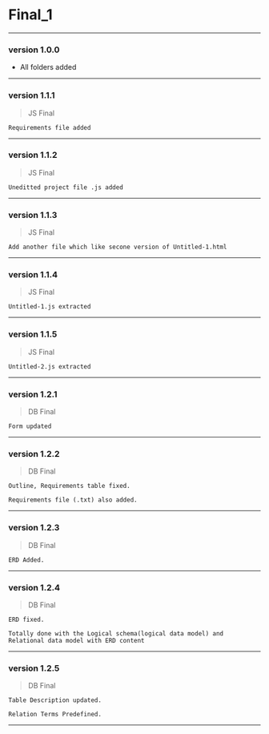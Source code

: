 # Final_1

------------------------------
### version 1.0.0

* All folders added

------------------------------
### version 1.1.1

> JS Final

	Requirements file added

------------------------------
### version 1.1.2

> JS Final
	
	Uneditted project file .js added

------------------------------
### version 1.1.3


> JS Final
	
	Add another file which like secone version of Untitled-1.html

------------------------------
### version 1.1.4

> JS Final
	
	Untitled-1.js extracted

------------------------------
### version 1.1.5

> JS Final
	
	Untitled-2.js extracted

------------------------------
### version 1.2.1

> DB Final
	
	Form updated

------------------------------
### version 1.2.2

> DB Final

	Outline, Requirements table fixed.
	
	Requirements file (.txt) also added.

------------------------------
### version 1.2.3

> DB Final
	
	ERD Added.

------------------------------
### version 1.2.4

> DB Final

	ERD fixed.
	
	Totally done with the Logical schema(logical data model) and Relational data model with ERD content

------------------------------
### version 1.2.5

> DB Final

	Table Description updated.

	Relation Terms Predefined.

------------------------------
